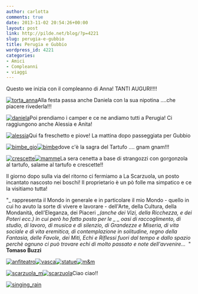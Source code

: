 ```yaml
---
author: carlotta
comments: true
date: 2013-11-02 20:54:26+00:00
layout: post
link: http://pilde.net/blog/?p=4221
slug: perugia-e-gubbio
title: Perugia e Gubbio
wordpress_id: 4221
categories:
- Amici
- Compleanni
- viaggi
---
```


Questo we inizia con il compleanno di Anna! TANTI AUGURI!!!!

[![torta_anna](http://pilde.net/blog/wp-content/uploads/2013/12/torta_anna.jpg)](http://pilde.net/blog/wp-content/uploads/2013/12/torta_anna.jpg)Alla festa passa anche Daniela con la sua nipotina ....che piacere rivederla!!!

[![daniela](http://pilde.net/blog/wp-content/uploads/2013/12/daniela.jpg)](http://pilde.net/blog/wp-content/uploads/2013/12/daniela.jpg)Poi prendiamo i camper e ce ne andiamo tutti a Perugia! Ci raggiungono anche Alessia e Anita!

[![alessia](http://pilde.net/blog/wp-content/uploads/2013/12/alessia.jpg)](http://pilde.net/blog/wp-content/uploads/2013/12/alessia.jpg)Qui fa freschetto e piove! La mattina dopo passeggiata per Gubbio

[![bimbe_gio](http://pilde.net/blog/wp-content/uploads/2013/12/bimbe_gio1.jpg)](http://pilde.net/blog/wp-content/uploads/2013/12/bimbe_gio1.jpg)[![bimbe](http://pilde.net/blog/wp-content/uploads/2013/12/bimbe.jpg)](http://pilde.net/blog/wp-content/uploads/2013/12/bimbe.jpg)dove c'è la sagra del Tartufo .... gnam gnam!!!

[![crescette](http://pilde.net/blog/wp-content/uploads/2013/12/crescette.jpg)](http://pilde.net/blog/wp-content/uploads/2013/12/crescette.jpg)[![mamme](http://pilde.net/blog/wp-content/uploads/2013/12/mamme.jpg)](http://pilde.net/blog/wp-content/uploads/2013/12/mamme.jpg)La sera cenetta a base di strangozzi con gorgonzola al tartufo, salame al tartufo e crescette!!

Il giorno dopo sulla via del ritorno ci fermiamo a La Scarzuola, un posto incantato nascosto nei boschi! Il proprietario è un pò folle ma simpatico e ce la visitiamo tutta!

"_ rappresenta il Mondo in generale e in particolare il mio Mondo - quello in cui ho avuto la sorte di vivere e lavorare - dell'Arte, della Cultura, della Mondanità, dell'Eleganza, dei Piaceri __(anche dei Vizi, della Ricchezza, e dei Poteri ecc.) in cui però ho fatto posto per le _
_ oasi di raccoglimento, di studio, di lavoro, di musica e di silenzio, di Grandezze e Miseria, di vita sociale e di vita eremitica, di contemplazione in solitudine, regno della Fantasia, delle Favole, dei Miti, Echi e Riflessi fuori dal tempo e dallo spazio perchè ognuno ci può trovare echi di molto passato e note dell'avvenire..._  "
**Tomaso Buzzi**

[![anfiteatro](http://pilde.net/blog/wp-content/uploads/2013/12/anfiteatro.jpg)](http://pilde.net/blog/wp-content/uploads/2013/12/anfiteatro.jpg)[![vasca](http://pilde.net/blog/wp-content/uploads/2013/12/vasca.jpg)![statue](http://pilde.net/blog/wp-content/uploads/2013/12/statue.jpg)](http://pilde.net/blog/wp-content/uploads/2013/12/statue.jpg)[![m&m](http://pilde.net/blog/wp-content/uploads/2013/12/mm.jpg)](http://pilde.net/blog/wp-content/uploads/2013/12/mm.jpg)

[![scarzuola_m](http://pilde.net/blog/wp-content/uploads/2013/11/scarzuola_m.jpg)](http://pilde.net/blog/wp-content/uploads/2013/11/scarzuola_m.jpg)[![scarzuola](http://pilde.net/blog/wp-content/uploads/2013/11/scarzuola.jpg)](http://pilde.net/blog/wp-content/uploads/2013/11/scarzuola.jpg)Ciao ciao!!

[![singing_rain](http://pilde.net/blog/wp-content/uploads/2013/12/singing_rain.jpg)](http://pilde.net/blog/wp-content/uploads/2013/12/singing_rain.jpg)
